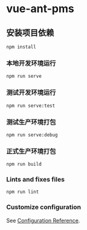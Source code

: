 # vue-ant-pms

## 安装项目依赖

```
npm install
```

### 本地开发环境运行

```
npm run serve
```

### 测试开发环境运行

```
npm run serve:test
```

### 测试生产环境打包

```
npm run serve:debug
```

### 正式生产环境打包

```
npm run build
```

### Lints and fixes files

```
npm run lint
```

### Customize configuration

See [Configuration Reference](https://cli.vuejs.org/config/).
